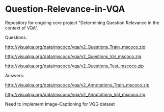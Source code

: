 # Question-Relevance-in-VQA
Repository for ongoing core project "Determining Question Relevance in the context of VQA".

Questions:

http://visualqa.org/data/mscoco/vqa/v2_Questions_Train_mscoco.zip

http://visualqa.org/data/mscoco/vqa/v2_Questions_Val_mscoco.zip

http://visualqa.org/data/mscoco/vqa/v2_Questions_Test_mscoco.zip

Answers:

http://visualqa.org/data/mscoco/vqa/v2_Annotations_Train_mscoco.zip

http://visualqa.org/data/mscoco/vqa/v2_Annotations_Val_mscoco.zip

Need to implement Image-Captioning for VQG dataset
